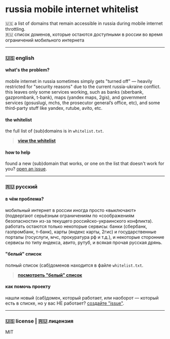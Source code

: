 # russia mobile internet whitelist

🇺🇸 a list of domains that remain accessible in russia during mobile internet throttling.
<br>
🇷🇺 список доменов, которые остаются доступными в россии во время ограничений мобильного интернета

---

### **🇺🇸 english**

#### what's the problem?

mobile internet in russia sometimes simply gets "turned off" — heavily restricted for "security reasons" due to the current russia-ukraine conflict. this leaves only some services working, such as banks (sberbank, gazprombank, t-bank), maps (yandex maps, 2gis), and government services (gosuslugi, mchs, the prosecutor general’s office, etc), and some third-party stuff like yandex, rutube, avito, etc.

#### the whitelist

the full list of (sub)domains is in `whitelist.txt`.

> **[view the whitelist](./whitelist.txt)**

#### how to help

found a new (sub)domain that works, or one on the list that doesn't work for you? [open an issue](https://github.com/hxehex/russia-mobile-internet-whitelist/issues).

---

### **🇷🇺 русский**

#### в чём проблема?

мобильный интернет в россии иногда просто «выключают» (подвергают серьёзным ограничениям по «соображениям безопасности» из-за текущего российско-украинского конфликта). работать остаются только некоторые сервисы: банки (сбербанк, газпромбанк, т-банк), карты (яндекс карты, 2гис) и государственные порталы (госуслуги, мчс, прокуратура рф и т.д.), и некоторые сторонние сервисы по типу яндекса, авито, рутуб, и всякая прочая русская дрянь.

#### "белый" список

полный список (саб)доменов находится в файле `whitelist.txt`.

> **[посмотреть "белый" список](./whitelist.txt)**

#### как помочь проекту

нашли новый (саб)домен, который работает, или наоборот — который есть в списке, но у вас НЕ работает? [создайте "issue"](https://github.com/hxehex/russia-mobile-internet-whitelist/issues).

---

### 🇺🇸 license | 🇷🇺 лицензия

MIT
